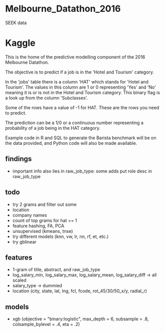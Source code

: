 # Melbourne_Datathon_2016
SEEK data

# Kaggle
This is the home of the predictive modelling component of the 2016 Melbourne Datathon.

The objective is to predict if a job is in the 'Hotel and Tourism' category.

In the 'jobs' table there is a column 'HAT' which stands for 'Hotel and Tourism'. The values in this column are 1 or 0 representing 'Yes' and 'No' meaning it is or is not in the Hotel and Tourism category. This binary flag is a look up from the column 'Subclasses'.

Some of the rows have a value of -1 for HAT. These are the rows you need to predict.

The prediction can be a  1/0 or a continuous number representing a probability of a job being in the HAT category.

Example code in R and SQL to generate the Barista benchmark will be on the data provided, and Python code will also be made available.

## findings
- important info also lies in raw_job_type: some adds put role desc in raw_job_type

## todo
- try 2 grams and filter out some
- location
- company names
- count of top grams for hat == 1
- feature hashing, FA, PCA
- unsupervised (kmeans, tnse)
- try different models (knn, vw, lr, nn, rf, et, etc.)
- try gblinear

## features
- 1-gram of title, abstract, and raw_job_type
- log_salary_min, log_salary_max, log_salary_mean, log_salary_diff -> all scaled
- salary_type -> dummied
- location (city, state, lat, lng, fcl, fcode, rot_45/30/50_x/y, radial_r)

## models
- xgb (objective = "binary:logistic", max_depth = 6, subsample = .8, colsample_bylevel = .4, eta = .2)
